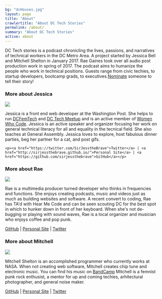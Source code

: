 ```yaml
---
bg: "dcHouses.jpg"
layout: page
title: "About"
crawlertitle: "About DC Tech Stories"
permalink: /about/
summary: "About DC Tech Stories"
active: about
---
```


<p>DC Tech stories is a podcast chronicling the lives, passions, and narratives of technical workers in the DC Metro Area. A project started by Jessica Bell and Mitchell Shelton in January 2017. Rae Gaines took over all audio post production work in spring of 2017. The podcast aims to humanize the people who work in technical positions. Guests range from civic techies, to startup developers, bootcamp grads, to executives.<a href="https://goo.gl/forms/rJjvRAW5bcmI6K7g2">Nominate</a> someone to tell their story!</p>
<div class="clearfix">
  <h3>More about Jessica</h3>
  <div class="about-img-wrapper"><img class="about-img" src="{{site.url}}assets/images/jess.jpg"></div>
  <div class="about-text">
    <p>Jessica is a front end web developer at the Washington Post. She helps to run <a href="https://dcfemtech.github.io/">DCFemTech</a> and <a href="https://www.meetup.com/DC-Tech-Meetup/">DC Tech Meetup</a> and is an active member of <a href="https://www.meetup.com/Women-Who-Code-DC/">Women Who Code</a>.  Jessica is an active speaker and organizer focusing her work on general technical literacy for all and equality in the tecnical field.  She also teaches at General Assembly.  Jessica loves to explore, host fabulous dinner parties, beg her partner for a cat, and post gifs.</p>

    <p><a href="https://twitter.com/SirJesstheBrave">Twitter</a> | <a href="http://sirjessthebrave.github.io/">Personal Site</a> | <a href="https://github.com/sirjessthebrave">GitHub</a></p>
  </div>
</div>

<div class="clearfix">
  <h3>More about Rae</h3>
  <div class="about-img-wrapper"><img class="about-img" src="{{site.url}}assets/images/rae.png"></div>
  <div class="about-text">
    <p>Rae is a multimedia producer turned developer who thinks in frequencies and functions. She enjoys creating podcasts, music and videos just as much as building websites and software. A recent convert to coding, Rae has TA'd with Hear Me Code and can be seen scouting DC for the best spot in which to hunker down in front of her keyboard. When she's not de-bugging or playing with sound waves, Rae is a local organizer and musician who enjoys coffee and pop punk.</p>
    <p><a href="https://github.com/rudietuesdays/">GitHub</a> | <a href="http://raegaines.com">Personal Site</a> | <a href="https://twitter.com/rudietoos">Twitter</a></p>
  </div>
</div>

<div class="clearfix">
  <h3>More about Mitchell</h3>
  <div class="about-img-wrapper"><img class="about-img" src="{{site.url}}assets/images/mitchell.jpg"></div>
  <div class="about-text">
    <p>Mitchell Shelton is an accomplished programmer who currently works at NASA. When not creating web software, Mitchell creates chip tune and electronic music. You can find his music on <a href="http://juncmodule.com/">BandCamp</a> Mitchell is a femnist punk rock enthusist, a mentor for up and coming techies, arhitectural photographer, and general noise maker.</p>
    <p><a href="https://github.com/mitchellshelton">GitHub</a> | <a href="http://www.mitchellshelton.com/">Personal Site</a> | <a href="https://twitter.com/MitchellShelton">Twitter</a></p>
  </div>
</div>

